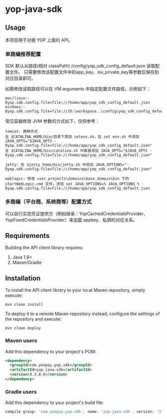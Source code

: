 # yop-java-sdk

## Usage

本项目用于对接 YOP 上面的 API。

### 单商编推荐配置

SDK 默认从路径(相对 classPath) /config/yop_sdk_config_default.json 读取配置文件。
只需要修改该配置文件中的app_key、isv_private_key等参数后保存到对应目录即可。

如需修改读取路径可以在 VM arguments 中指定配置文件路径，示例如下：

````
mac/linux:-Dyop.sdk.config.file=file:///home/app/yop_sdk_config_default.json
windows:-Dyop.sdk.config.file=file:///D:\workspace..\config\yop_sdk_config_default.json
````

常见容器修改 JVM 参数的方式如下，仅供参考：

````
tomcat: 两种方式
在 $CATALINA_HOME/bin/目录下添加 setenv.sh，在 set env.sh 中添加 JAVA_OPTS="$JAVA_OPTS -Dyop.sdk.config.file=file:///home/app/yop_sdk_config_default.json"
在 $CATALINA_HOME/bin/catalina.sh 中直接添加 JAVA_OPTS="$JAVA_OPTS -Dyop.sdk.config.file=file:///home/app/yop_sdk_config_default.json"

jetty: 在 $jetty_home/bin/jetty.sh 中添加 JAVA_OPTIONS="-Dyop.sdk.config.file=file:///home/app/yop_sdk_config_default.json"

weblogic: 修改 user_projects\domains\base_domain\bin 下的 startWebLogic.cmd 文件，添加 set JAVA_OPTIONS=% JAVA_OPTIONS % -Dyop.sdk.config.file=file:///home/app/yop_sdk_config_default.json
````

### 多商编（平台商、系统商等）配置方式

可以自行实现凭证提供方（例如继承：YopCachedCredentialsProvider、YopFixedCredentialsProvider）来加载 appkey、私钥的对应关系。

## Requirements

Building the API client library requires:
1. Java 1.8+
2. Maven/Gradle

## Installation

To install the API client library to your local Maven repository, simply execute:

```shell
mvn clean install
```

To deploy it to a remote Maven repository instead, configure the settings of the repository and execute:

```shell
mvn clean deploy
```

### Maven users

Add this dependency to your project's POM:

```xml
<dependency>
  <groupId>com.yeepay.yop.sdk</groupId>
  <artifactId>yop-java-sdk</artifactId>
  <version>3.3.8.6</version>
</dependency>
```

### Gradle users

Add this dependency to your project's build file:

```groovy
compile group: 'com.yeepay.yop.sdk', name: 'yop-java-sdk', version: '3.3.8.6'
```
